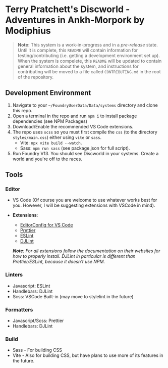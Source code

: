 # Terry Pratchett's Discworld - Adventures in Ankh-Morpork by Modiphius

> **Note:** This system is a work-in-progress and in a _pre-release_ state. Until it is complete, this `README` will contain information for testing/contributing (i.e. getting a development environment set up). When the system is compelete, this `README` will be updated to contain general information about the system, and instructions for contributing will be moved to a file called `CONTRIBUTING.md` in the root of the repository.

## Development Environment

1. Navigate to your `~/FoundryUserData/Data/systems` directory and clone this repo.
2. Open a terminal in the repo and run `npm i` to install package dependencies (see NPM Packages)
3. Download/Enable the recommended VS Code extensions.
4. The repo uses `scss` so you must first compile the `css` (to the directory `styles/main.css`) either using `vite` or `sass`.
   - Vite: `npx vite build --watch`.
   - Sass: `npm run sass` (see package.json for full script).
5. Run Foundry V13. You should see Discworld in your systems. Create a world and you're off to the races.

## Tools

### Editor

- VS Code (Of course you are welcome to use whatever works best for you. However, I will be suggesting extensions with VSCode in mind).
- **Extensions**:

  - [EditorConfig for VS Code](https://marketplace.visualstudio.com/items?itemName=EditorConfig.EditorConfig)
  - [Prettier](https://marketplace.visualstudio.com/items?itemName=esbenp.prettier-vscode)
  - [ESLint](https://marketplace.visualstudio.com/items?itemName=dbaeumer.vscode-eslint)
  - [DJLint](https://marketplace.visualstudio.com/items?itemName=monosans.djlint)

  _**Note**: For all extensions follow the documentation on their websites for how to properly install. DJLint in particular is different than Prettier/ESLint, because it doesn't use NPM._

### Linters

- Javascript: ESLint
- Handlebars: DJLint
- Scss: VSCode Built-in (may move to stylelint in the future)

### Formatters

- Javascript/Scss: Prettier
- Handlebars: DJLint

### Build

- Sass - For building CSS
- Vite - Also for building CSS, but have plans to use more of its features in the future.
